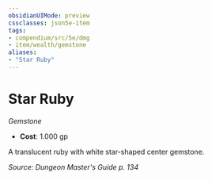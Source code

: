 ```yaml
---
obsidianUIMode: preview
cssclasses: json5e-item
tags:
- compendium/src/5e/dmg
- item/wealth/gemstone
aliases: 
- "Star Ruby"
---
```

# Star Ruby
*Gemstone*  

- **Cost**: 1.000 gp

A translucent ruby with white star-shaped center gemstone.

*Source: Dungeon Master's Guide p. 134*
